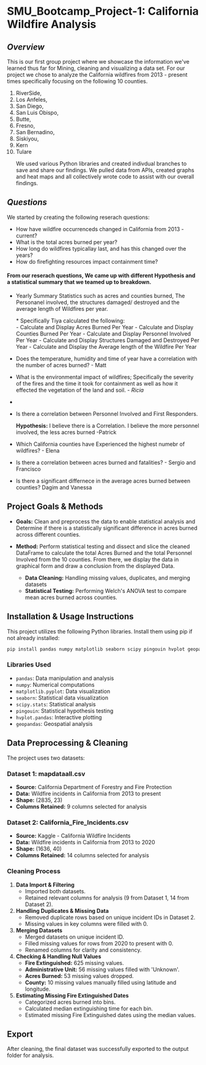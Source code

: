 # SMU_Bootcamp_Project-1: California Wildfire Analysis

## _Overview_
This is our first group project where we showcase the information we've learned thus far for Mining, cleaning and visualizing a data set. For our project we chose to analyze the California wildfires from 2013 - present times specifically focusing on the following 10 counties.
1. RiverSide,
2. Los Anfeles,
3. San Diego,
4. San Luis Obispo,
5. Butte,
6. Fresno,
7. San Bernadino,
8. Siskiyou,
9. Kern
10. Tulare</p>
We used various Python libraries and created indivdual branches to save and share our findings. We pulled data from APIs, created graphs and heat maps and all collectively wrote code to assist with our overall findings.

## _Questions_
We started by creating the following reserach questions:
- How have wildfire occurrenceds changed in California from 2013 - current?
- What is the total acres burned per year?
- How long do wildfires typicallay last, and has this changed over the years?
-  How do firefighting resources impact containment time?
  
#### From our reserach questions, We came up with different Hypothesis and a statistical summary that we teamed up to breakdown.
- Yearly Summary Statistics such as acres and counties burned, The Personanel involved, the structures damaged/ destroyed and the average length of Wildfires per year.</p> * Specifically Tiya calculated the following:<br>
              - Calculate and Display Acres Burned Per Year
              - Calculate and Display Counties Burned Per Year
              - Calculate and Display Personnel Involved Per Year
              - Calculate and Display Structures Damaged and Destroyed Per Year
              - Calculate and Display the Average length of the Wildfire Per Year

-  Does the temperature, humidity and time of year have a correlation with the number of acres burned? - Matt
- What is the environmental impact of wildfires; Specifically the severity of the fires and the time it took for containment as well as how it effected the vegetation of the land and soil. - _Ricia_
- 
- Is there a correlation between Personnel Involved and First Responders. </p> **Hypothesis:** I believe there is a Correlation. I believe the more personnel involved, the less acres burned -Patrick
- Which California counties have Experienced the highest numebr of wildfires? - Elena
- Is there a correlation between acres burned and fatalities? - Sergio and Francisco
-  Is there a significant differnece in the average acres burned between counties? Dagim and Vanessa
  
## Project Goals & Methods
- **Goals:** Clean and preprocess the data to enable statistical analysis and Determine if there is a statistically  significant difference in acres burned across different counties.


- **Method:** Perform statistical testing and dissect and slice the cleaned DataFrame to calculate the total Acres Burned and the total Personnel Involved from the 10 counties. From there, we display the data in graphical form and draw a conclusion from the displayed Data. 

  - **Data Cleaning:** Handling missing values, duplicates, and merging datasets
  - **Statistical Testing:** Performing Welch's ANOVA test to compare mean acres burned across counties.
 

## Installation & Usage Instructions
This project utilizes the following Python libraries. Install them using pip if not already installed:

```bash
pip install pandas numpy matplotlib seaborn scipy pingouin hvplot geopandas
```

### Libraries Used
- `pandas`: Data manipulation and analysis
- `numpy`: Numerical computations
- `matplotlib.pyplot`: Data visualization
- `seaborn`: Statistical data visualization
- `scipy.stats`: Statistical analysis
- `pingouin`: Statistical hypothesis testing
- `hvplot.pandas`: Interactive plotting
- `geopandas`: Geospatial analysis


 ## Data Preprocessing & Cleaning
The project uses two datasets:

### **Dataset 1: mapdataall.csv**
- **Source:** California Department of Forestry and Fire Protection
- **Data:** Wildfire incidents in California from 2013 to present
- **Shape:** (2835, 23)
- **Columns Retained:** 9 columns selected for analysis

### **Dataset 2: California_Fire_Incidents.csv**
- **Source:** Kaggle - California Wildfire Incidents
- **Data:** Wildfire incidents in California from 2013 to 2020
- **Shape:** (1636, 40)
- **Columns Retained:** 14 columns selected for analysis

### Cleaning Process
1. **Data Import & Filtering**
   - Imported both datasets.
   - Retained relevant columns for analysis (9 from Dataset 1, 14 from Dataset 2).
2. **Handling Duplicates & Missing Data**
   - Removed duplicate rows based on unique incident IDs in Dataset 2.
   - Missing values in key columns were filled with 0.
3. **Merging Datasets**
   - Merged datasets on unique incident ID.
   - Filled missing values for rows from 2020 to present with 0.
   - Renamed columns for clarity and consistency.
4. **Checking & Handling Null Values**
   - **Fire Extinguished:** 625 missing values.
   - **Administrative Unit:** 56 missing values filled with 'Unknown'.
   - **Acres Burned:** 53 missing values dropped.
   - **County:** 10 missing values manually filled using latitude and longitude.
5. **Estimating Missing Fire Extinguished Dates**
   - Categorized acres burned into bins.
   - Calculated median extinguishing time for each bin.
   - Estimated missing Fire Extinguished dates using the median values.

## Export
After cleaning, the final dataset was successfully exported to the output folder for analysis.

